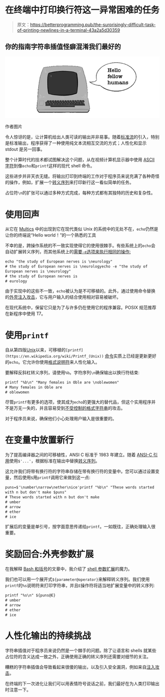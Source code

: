 # 在终端中打印换行符这一异常困难的任务

> 原文：<https://betterprogramming.pub/the-surprisingly-difficult-task-of-printing-newlines-in-a-terminal-43a2a5d30359>

## 你的指南字符串插值怪癖混淆我们最好的

![](img/bff0baba76f05546c800813383fcdde0.png)

作者图片

令人惊讶的是，让计算机给出人类可读的输出并非易事。随着[标准流](https://en.wikipedia.org/wiki/Standard_streams)的引入，特别是标准输出，程序获得了一种使用纯文本流相互交流的方式；人性化和显示 stdout 是另一回事。

整个计算时代的技术都试图解决这个问题，从在视频计算机显示器中使用 [ASCII 字符](https://en.wikipedia.org/wiki/Computer_terminal#Early_VDUs)到像`echo`和`printf`这样的现代 shell 命令。

这些进步并非天衣无缝。将输出打印到终端的工作对于程序员来说充满了各种奇怪的操作，例如，扩展一个[转义序列](https://en.wikipedia.org/wiki/Escape_sequence)来打印新行这一看似简单的任务。

占位符`\n`的扩张可以通过多种方式完成，每种方式都有其独特的历史和复杂性。

# 使用回声

从它在 [Multics](https://en.wikipedia.org/wiki/Multics) 中的出现到它在现代类似 Unix 的系统中的无处不在，`echo`仍然是让你的终端说“Hello world！”的一个熟悉的工具

不幸的是，跨操作系统的不一致实现使得它的使用很棘手。有些系统上的`echo`会自动扩展转义序列，而其他系统上的[需要`-e`选项来执行相同的操作:](https://man.cat-v.org/unix_8th/1/echo)

```
echo "the study of European nerves is \neurology"
# the study of European nerves is \neurologyecho -e "the study of European nerves is \neurology"
# the study of European nerves is
# eurology
```

由于实现中的这些不一致，`echo`被认为是不可移植的。此外，通过使用命令替换的[外壳注入攻击](https://en.wikipedia.org/wiki/Code_injection#Shell_injection)，它与用户输入的结合使用相对容易被破坏。

在现代系统中，保留它只是为了与许多仍在使用它的程序兼容。POSIX 规范推荐在新程序中使用 T7。

# 使用`printf`

自从第四版[Unix](https://en.wikipedia.org/wiki/Research_Unix#Versions)以来，可移植的`[printf](https://en.wikipedia.org/wiki/Printf_(Unix))` [命令](https://en.wikipedia.org/wiki/Printf_(Unix))实质上已经是更新更好的`echo`。它允许你使用[格式说明符](https://en.wikipedia.org/wiki/Printf_format_string#Format_placeholder_specification)来人性化输入。

要解释反斜杠转义序列，请使用`%b`。字符序列`\n`确保输出以换行符结束:

```
printf "%b\n" "Many females in Oble are \noblewomen"
# Many females in Oble are
# oblewomen
```

尽管`printf`有更多的选项，使其成为`echo`的更强大的替代品，但这个实用程序并不是万无一失的，并且容易受到[不受控制的格式字符串](https://en.wikipedia.org/wiki/Uncontrolled_format_string)的攻击。

对于程序员来说，确保他们小心处理用户输入是很重要的。

# 在变量中放置新行

为了提高编译器之间的可移植性，ANSI C 标准于 1983 年建立。随着 [ANSI-C 引用](https://www.gnu.org/software/bash/manual/html_node/ANSI_002dC-Quoting.html#ANSI_002dC-Quoting)使用`$'...'`，根据标准在输出中替换[转义序列](https://en.wikipedia.org/wiki/Escape_sequences_in_C#Table_of_escape_sequences)。

这允许我们将带有换行符的字符串存储在带有换行符的变量中。您可以通过设置变量，然后使用`$`用`printf`调用它来做到这一点:

```
puns=$'\number\narrow\nether\nice'printf "%b\n" "These words started with n but don't make $puns"
# These words started with n but don't make
# umber
# arrow
# ether
# ice
```

扩展后的变量是单引号，按字面意思传递给`printf`。一如既往，正确处理输入很重要。

# 奖励回合:外壳参数扩展

在我解释 [Bash 和括号](https://victoria.dev/blog/bash-and-shell-expansions-lazy-list-making/)的文章中，我介绍了 [shell 参数扩展](https://www.gnu.org/software/bash/manual/html_node/Shell-Parameter-Expansion.html)的魔力。

我们也可以用一个展开式`${parameter@operator}`来解释转义序列。我们使用`printf`的`%s`说明符来打印字符串，并且`E`操作符将适当地扩展变量中的转义序列:

```
printf "%s\n" ${puns@E}
# umber
# arrow
# ether
# ice
```

# 人性化输出的持续挑战

字符串插值对于程序员来说仍然是一个棘手的问题。除了让语言和 shells 就某些占位符的含义达成一致之外，正确使用正确的转义序列还需要对细节的关注。

糟糕的字符串插值会导致看起来很傻的输出，以及引入安全漏洞，例如来自[注入攻击](https://en.wikipedia.org/wiki/Code_injection)。

在终端的下一次进化让我们可以用表情符号说话之前，我们最好在为人类打印输出时注意一下。